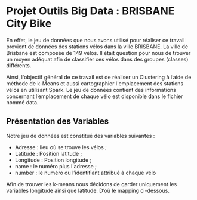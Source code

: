 # Projet Outils Big Data : BRISBANE City Bike

En effet, le jeu de données que nous avons utilisé pour réaliser ce travail provient de données des stations vélos dans la ville BRISBANE.
La ville de Brisbane est composée de 149 vélos. Il était question pour nous de trouver un moyen adéquat afin de classifier ces vélos dans des groupes (classes) différents.

Ainsi, l'objectif général de ce travail est de réaliser un Clustering à l’aide de méthode de k-Means et aussi cartographier l'emplacement des stations vélos en utilisant Spark. Le jeu de données contient des informations concernant l’emplacement de chaque vélo est disponible dans le fichier nommé data.  

## Présentation des Variables
Notre jeu de données est constitué des variables suivantes :

- Adresse : lieu où se trouve les vélos ;
- Latitude : Position latitude ;
- Longitude : Position longitude ;
- name : le numéro plus l'adresse ;
- number : le numéro ou l’identifiant  attribué à chaque vélo

Afin de trouver les k-means nous décidons de garder uniquement les variables longitude ainsi que latitude. D’où le mapping ci-dessous.
